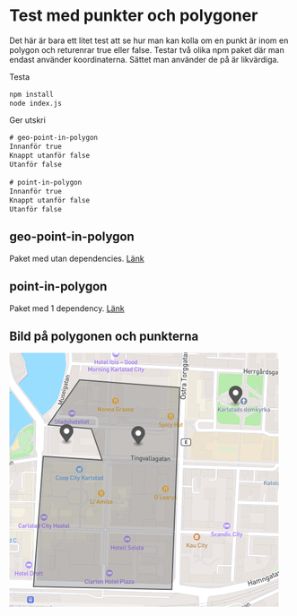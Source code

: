 # Test med punkter och polygoner

Det här är bara ett litet test att se hur man kan kolla om en punkt är inom en polygon och returenrar true eller false. Testar två olika npm paket där man endast använder koordinaterna. Sättet man använder de på är likvärdiga.

Testa
```
npm install
node index.js
```

Ger utskri
```
# geo-point-in-polygon
Innanför true
Knappt utanför false
Utanför false

# point-in-polygon
Innanför true
Knappt utanför false
Utanför false
```

## geo-point-in-polygon
Paket med utan dependencies. [Länk](https://www.npmjs.com/package/geo-point-in-polygon)

## point-in-polygon
Paket med 1 dependency. [Länk](https://www.npmjs.com/package/point-in-polygon)

## Bild på polygonen och punkterna
![alt text](./img/exempel.png)
